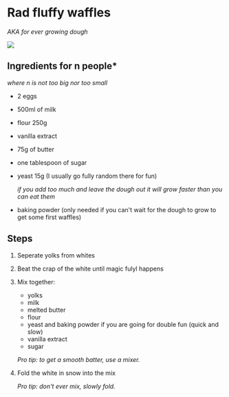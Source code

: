 # Rad fluffy waffles
_AKA for ever growing dough_

![](https://raw.githubusercontent.com/3on/recipes/master/img/gauffres-1.jpg)

## Ingredients for n people*
_where n is not too big nor too small_
- 2 eggs
- 500ml of milk
- flour 250g
- vanilla extract
- 75g of butter
- one tablespoon of sugar
- yeast 15g (I usually go fully random there for fun)

   _if you add too much and leave the dough out it will grow faster than you can eat them_
- baking powder (only needed if you can't wait for the dough to grow to get some first waffles)


## Steps
1. Seperate yolks from whites
2. Beat the crap of the white until magic fulyl happens
3. Mix together:
    * yolks
    * milk
    * melted butter
    * flour
    * yeast and baking powder if you are going for double fun (quick and slow)
    * vanilla extract
    * sugar
    
    _Pro tip: to get a smooth batter, use a mixer._
4. Fold the white in snow into the mix

   _Pro tip: don't ever mix, slowly fold._
